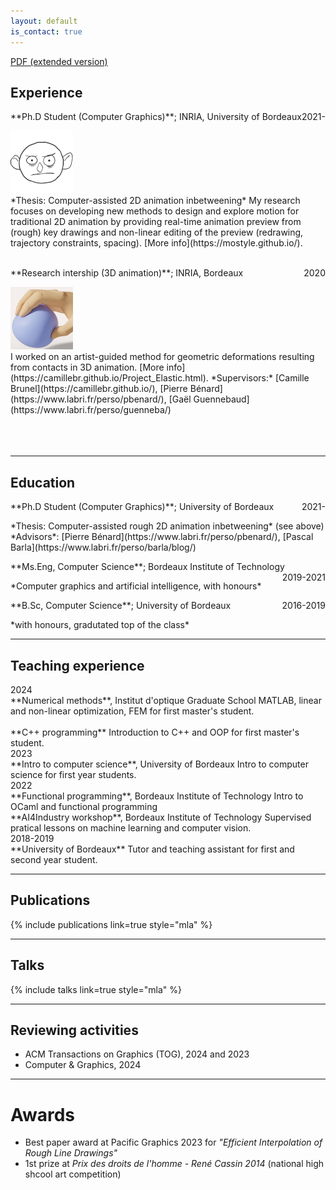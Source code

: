 ```yaml
---
layout: default
is_contact: true
---
```


[PDF (extended version)](/pdfs/CV_extended_EVEN.pdf)

## Experience

<p style="text-align:left;" markdown="1">
**Ph.D Student (Computer Graphics)**; INRIA, University of Bordeaux
    <span style="float:right;">
    2021-
    </span>
</p>

<div class="pubitem" markdown="1" >
<div class="pubteaser">
  <a href="https://mostyle.github.io/">
    <img
      src="/images/publication-pages/vd2024_small.png"
      alt=""
    />
  </a>
</div>
*Thesis: Computer-assisted 2D animation inbetweening*  
My research focuses on developing new methods to design and explore motion for traditional 2D animation by providing real-time animation preview from (rough) key drawings and non-linear editing of the preview (redrawing, trajectory constraints, spacing). [More info](https://mostyle.github.io/).   
</div>


<br>

<p style="text-align:left;" markdown="1">
**Research intership (3D animation)**; INRIA, Bordeaux
    <span style="float:right;">
    2020
    </span>
</p>
<div class="pubitem" markdown="1">
<div class="pubteaser">
  <a href="https://camillebr.github.io/Project_Elastic.html">
    <img
      src="/images/deformlowres.png"
      alt=""
    />
  </a>
</div>
I worked on an artist-guided method for geometric deformations resulting from contacts in 3D animation. [More info](https://camillebr.github.io/Project_Elastic.html).  
*Supervisors:* [Camille Brunel](https://camillebr.github.io/), [Pierre Bénard](https://www.labri.fr/perso/pbenard/), [Gaël Guennebaud](https://www.labri.fr/perso/guenneba/)
</div>

<br>
<br>
<br>

------

## Education 


<p style="text-align:left;" markdown="1">
**Ph.D Student (Computer Graphics)**; University of Bordeaux
    <span style="float:right;">
    2021-
    </span>
</p>  
<div class="outer" markdown="1">
  <div class="inner" markdown="1">
*Thesis: Computer-assisted rough 2D animation inbetweening* (see above)  
*Advisors*: [Pierre Bénard](https://www.labri.fr/perso/pbenard/), [Pascal Barla](https://www.labri.fr/perso/barla/blog/)
  </div>
</div>

<p style="text-align:left;" markdown="1">
**Ms.Eng, Computer Science**; Bordeaux Institute of Technology
    <span style="float:right;">
    2019-2021
    </span>
</p>
<div class="outer" markdown="1">
  <div class="inner" markdown="1">
*Computer graphics and artificial intelligence, with honours*
  </div>
</div>

<p style="text-align:left;" markdown="1">
**B.Sc, Computer Science**; University of Bordeaux
    <span style="float:right;">
    2016-2019
    </span>
</p>
<div class="outer" markdown="1">
  <div class="inner" markdown="1">
*with honours, gradutated top of the class*
  </div>
</div>

------

## Teaching experience

<div class="outer" markdown="1">
2024
  <div class="inner" markdown="1">
**Numerical methods**, Institut d'optique Graduate School  
MATLAB, linear and non-linear optimization, FEM for first master's student.
<br>
<br>
**C++ programming**  
Introduction to C++ and OOP for first master's student.

  </div>
</div>

<div class="outer" markdown="1">
2023
  <div class="inner" markdown="1">
**Intro to computer science**, University of Bordeaux  
Intro to computer science for first year students.
  </div>
</div>


<div class="outer" markdown="1">
2022
  <div class="inner" markdown="1">
**Functional programming**, Bordeaux Institute of Technology   
Intro to OCaml and functional programming  
<br>
**AI4Industry workshop**, Bordeaux Institute of Technology    
Supervised pratical lessons on machine learning and computer vision.
  </div>
</div>

<div class="outer" markdown="1">
2018-2019
  <div class="inner" markdown="1">
**University of Bordeaux**   
Tutor and teaching assistant for first and second year student.
  </div>
</div>

------

## Publications

{% include publications link=true style="mla"  %}

------

## Talks

{% include talks link=true style="mla"  %}

------

## Reviewing activities

* ACM Transactions on Graphics (TOG), 2024 and 2023
* Computer & Graphics, 2024

------

# Awards
- Best paper award at Pacific Graphics 2023 for *"Efficient Interpolation
of Rough Line Drawings"*
- 1st prize at *Prix des droits de l'homme - René Cassin 2014* (national high shcool art competition)